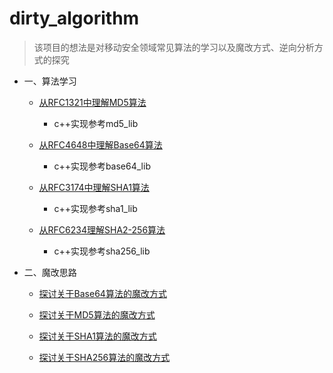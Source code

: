 # dirty_algorithm
>该项目的想法是对移动安全领域常见算法的学习以及魔改方式、逆向分析方式的探究

- 一、算法学习
  - [从RFC1321中理解MD5算法](https://github.com/tcc0lin/dirty_algorithm/blob/main/documents/%E4%BB%8ERFC1321%E4%B8%AD%E7%90%86%E8%A7%A3MD5%E7%AE%97%E6%B3%95.md)
    - c++实现参考md5_lib 
  - [从RFC4648中理解Base64算法](https://github.com/tcc0lin/dirty_algorithm/blob/main/documents/%E4%BB%8ERFC4648%E4%B8%AD%E7%90%86%E8%A7%A3Base64%E7%AE%97%E6%B3%95.md)
    - c++实现参考base64_lib 
  
  - [从RFC3174中理解SHA1算法](https://github.com/tcc0lin/dirty_algorithm/blob/main/documents/%E4%BB%8ERFC3174%E4%B8%AD%E7%90%86%E8%A7%A3SHA1%E7%AE%97%E6%B3%95.md)
    - c++实现参考sha1_lib 

  - [从RFC6234理解SHA2-256算法](https://github.com/tcc0lin/dirty_algorithm/blob/main/documents/%E4%BB%8ERFC6234%E7%90%86%E8%A7%A3SHA2-256%E7%AE%97%E6%B3%95.md)
    - c++实现参考sha256_lib   
 
- 二、魔改思路
  - [探讨关于Base64算法的魔改方式](https://github.com/tcc0lin/dirty_algorithm/blob/main/documents/%E6%8E%A2%E8%AE%A8%E5%85%B3%E4%BA%8EBase64%E7%AE%97%E6%B3%95%E7%9A%84%E9%AD%94%E6%94%B9%E6%96%B9%E5%BC%8F.md)
  - [探讨关于MD5算法的魔改方式](https://github.com/tcc0lin/dirty_algorithm/blob/main/documents/%E6%8E%A2%E8%AE%A8%E5%85%B3%E4%BA%8EMD5%E7%AE%97%E6%B3%95%E7%9A%84%E9%AD%94%E6%94%B9%E6%96%B9%E5%BC%8F.md)
  -  [探讨关于SHA1算法的魔改方式](https://github.com/tcc0lin/dirty_algorithm/blob/main/documents/%E6%8E%A2%E8%AE%A8%E5%85%B3%E4%BA%8ESHA1%E7%AE%97%E6%B3%95%E7%9A%84%E9%AD%94%E6%94%B9%E6%96%B9%E5%BC%8F.md)

  -  [探讨关于SHA256算法的魔改方式](https://github.com/tcc0lin/dirty_algorithm/blob/main/documents/%E6%8E%A2%E8%AE%A8%E5%85%B3%E4%BA%8ESHA256%E7%AE%97%E6%B3%95%E7%9A%84%E9%AD%94%E6%94%B9%E6%96%B9%E5%BC%8F.md)
